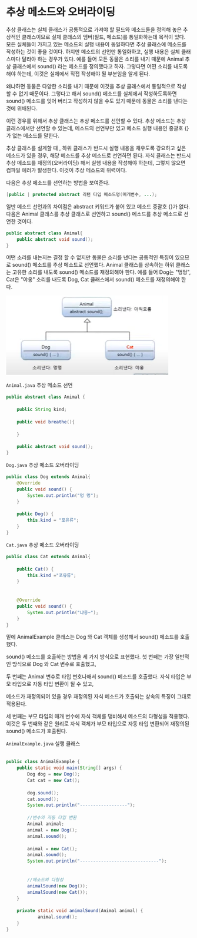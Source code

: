 # 추상 메소드와 오버라이딩

추상 클래스는 실체 클래스가 공통적으로 가져야 할 필드와 메소드들을 정의해 놓은 추상적인 클래스이므로
실체 클래스의 멤버(필드, 메소드)를 통일화하는데 목적이 있다. 모든 실체들이 가지고 있는 메소드의
실행 내용이 동일하다면 추상 클래스에 메소드를 작성하는 것이 좋을 것이다. 하지만 메소드의 선언만
통일화하고, 실행 내용은 실체 클래스마다 달라야 하는 경우가 있다. 예를 들어 모든 동물은 소리를 내기
때문에 Animal 추상 클래스에서 sound() 라는 메소드를 정의했다고 하자. 그렇다면 어떤 소리를 내도록
해야 하는데, 이것은 실체에서 직접 작성해야 될 부분임을 알게 된다. 

왜냐하면 동물은 다양한 소리를 내기 때문에 이것을 추상 클래스에서 통일적으로 작성 할 수 없기 때문이다.
그렇다고 해서 sound() 메소드를 실체에서 작성하도록하면 sound() 메소드를 잊어 버리고 작성하지 않을 수도
있기 때문에 동물은 소리를 낸다는 것에 위배된다.

이런 경우를 위해서 추상 클래스는 추상 메소드를 선언할 수 있다. 추상 메소드는 추상 클래스에서만 선언할 수
있는데, 메소드의 선언부만 있고 메소드 실행 내용인 중괄호 {}가 없는 메소드를 말한다.

추상 클래스를 설계할 때 , 하위 클래스가 반드시 실행 내용을 채우도록 강요하고 싶은 메소드가  있을 경우,
해당 메소드를 추상 메소드로 선언하면 된다.  자식 클래스는 반드시 추상 메소드를 재정의(오버라이딩) 해서
실행 내용을 작성해야 하는데, 그렇지 않으면 컴파일 에러가 발생한다. 이것이 추상 메소드의 위력이다.

다음은 추상 메소드를 선언하는 방법을 보여준다.

```java
[public | protected abstract 리턴 타입 메소드명(매개변수, ...);
```

일반 메소드 선언과의 차이점은 abstract 키워드가 붙어 있고 메소드 중괄호 {}가 없다.
다음은 Animal 클래스를 추상 클래스로 선언하고 sound() 메소드를
추상 메소드로 선언한 것이다.

```java
public abstract class Animal{
    public abstract void sound();
}
```
어떤 소리를 내는지는 결정 할 수 없지만 동물은 소리를 낸다는
공통적인 특징이 있으므로 sound() 메소드를 추상 메소드로 선언했다.
Animal 클래스를 상속하는 하위 클래스는 고유한 소리를 내도록 sound()
메소드를 재정의해야 한다. 예를 들어 Dog는 "멍멍", Cat은 "야옹" 소리를
내도록 Dog, Cat 클래스에서 sound() 메소드를 재정의해야 한다.

![img.png](img.png)

`Animal.java` 추상 메소드 선언

```java
public abstract class Animal {

    public String kind;

    public void breathe(){

    }

    public abstract void sound();
}
```

`Dog.java` 추상 메소드 오버라이딩

```java
public class Dog extends Animal{
    @Override
    public void sound() {
        System.out.println("멍 멍");
    }

    public Dog() {
        this.kind = "포유류";
    }
}

```

`Cat.java` 추상 메소드 오버라이딩

```java
public class Cat extends Animal{

    public Cat() {
        this.kind ="포유류";
    }


    @Override
    public void sound() {
        System.out.println("냐옹~");
    }
}

```

밑에 AnimalExample 클래스는 Dog 와 Cat 객체를 생성해서
sound() 메소드를 호출 했다.

sound() 메소드를 호출하는 방법을 세 가지 방식으로 표현했다.
첫 번째는 가장 일반적인 방식으로 Dog 와 Cat 변수로 호출했고,

두 번째는 Animal 변수로 타입 변호나해서 sound() 메소드를
호출했다. 자식 타입은 부모 타입으로 자동 타입 변환이 될 수 있고,

메소드가 재정의되어 있을 경우 재정의된 자식 메소드가 호출되는
상속의 특징이 그대로 적용된다. 

세 번째는 부모 타입의 매개 변수에 자식 객체를 댕비해서
메소드의 다형성을 적용했다. 이것은 두 번째와 같은 원리로
자식 객체가 부모 타입으로 자동 타입 변환되어 재정의된
sound() 메소드가 호출된다. 

`AnimalExample.java` 실행 클래스
```java

public class AnimalExample {
    public static void main(String[] args) {
        Dog dog = new Dog();
        Cat cat = new Cat();

        dog.sound();
        cat.sound();
        System.out.println("------------------");

        //변수의 자동 타입 변환
        Animal animal;
        animal = new Dog();
        animal.sound();

        animal = new Cat();
        animal.sound();
        System.out.println("------------------------------");


        //메소드의 다형성
        animalSound(new Dog());
        animalSound(new Cat());
    }

    private static void animalSound(Animal animal) {
            animal.sound();
    }
}
```

